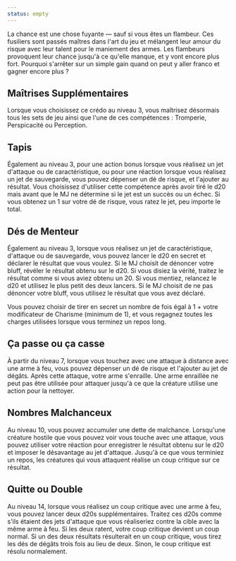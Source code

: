 ```yaml
---
status: empty
---
```

La chance est une chose fuyante — sauf si vous êtes un flambeur. Ces fusiliers sont passés maîtres dans l'art du jeu et mélangent leur amour du risque avec leur talent pour le maniement des armes. Les flambeurs provoquent leur chance jusqu'à ce qu'elle manque, et y vont encore plus fort. Pourquoi s'arrêter sur un simple gain quand on peut y aller franco et gagner encore plus ?

## Maîtrises Supplémentaires

Lorsque vous choisissez ce crédo au niveau 3, vous maîtrisez désormais tous les sets de jeu ainsi que l'une de ces compétences : Tromperie, Perspicacité ou Perception.

## Tapis

Également au niveau 3, pour une action bonus lorsque vous réalisez un jet d'attaque ou de caractéristique, ou pour une réaction lorsque vous réalisez un jet de sauvegarde, vous pouvez dépenser un dé de risque, et l'ajouter au résultat. Vous choisissez d'utiliser cette compétence après avoir tiré le d20 mais avant que le MJ ne détermine si le jet est un succès ou un échec. Si vous obtenez un 1 sur votre dé de risque, vous ratez le jet, peu importe le total.

## Dés de Menteur

Également au niveau 3, lorsque vous réalisez un jet de caractéristique, d'attaque ou de sauvegarde, vous pouvez lancer le d20 en secret et déclarer le résultat que vous voulez. Si le MJ choisit de dénoncer votre bluff, révéler le résultat obtenu sur le d20. Si vous disiez la vérité, traitez le résultat comme si vous aviez obtenu un 20. Si vous mentiez, relancez le d20 et utilisez le plus petit des deux lancers. Si le MJ choisit de ne pas dénoncer votre bluff, vous utilisez le résultat que vous avez déclaré.

Vous pouvez choisir de tirer en secret un nombre de fois égal à 1 + votre modificateur de Charisme (minimum de 1), et vous regagnez toutes les charges utilisées lorsque vous terminez un repos long.

## Ça passe ou ça casse

À partir du niveau 7, lorsque vous touchez avec une attaque à distance avec une arme à feu, vous pouvez dépenser un dé de risque et l'ajouter au jet de dégâts. Après cette attaque, votre arme s'enraille. Une arme enraillée ne peut pas être utilisée pour attaquer jusqu'à ce que la créature utilise une action pour la nettoyer.

## Nombres Malchanceux

Au niveau 10, vous pouvez accumuler une dette de malchance. Lorsqu'une créature hostile que vous pouvez voir vous touche avec une attaque, vous pouvez utiliser votre réaction pour enregistrer le résultat obtenu sur le d20 et imposer le désavantage au jet d'attaque. Jusqu'à ce que vous terminiez un repos, les créatures qui vous attaquent réalise un coup critique sur ce résultat.

## Quitte ou Double

Au niveau 14, lorsque vous réalisez un coup critique avec une arme à feu, vous pouvez lancer deux d20s supplémentaires. Traitez ces d20s comme s'ils étaient des jets d'attaque que vous réaliseriez contre la cible avec la même arme à feu. Si les deux ratent, votre coup critique devient un coup normal. Si un des deux résultats résulterait en un coup critique, vous tirez les dés de dégâts trois fois au lieu de deux. Sinon, le coup critique est résolu normalement.
